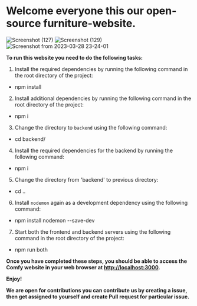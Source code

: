 ﻿# Welcome everyone this our open-source furniture-website.
 
![Screenshot (127)](https://user-images.githubusercontent.com/108757431/224565249-eaed0360-eac0-4fcb-b3b2-bef3d466f419.png)
![Screenshot (129)](https://user-images.githubusercontent.com/108757431/224565290-1e91dab1-0c8f-4684-a316-95c31fc2fff1.png)
![Screenshot from 2023-03-28 23-24-01](https://user-images.githubusercontent.com/108757431/228326527-5a3e2645-3088-46b7-b605-4de0c54260b6.png)





**To run this website you need to do the following tasks:**

1. Install the required dependencies by running the following command in the root directory of the project:

* npm install 


2. Install additional dependencies by running the following command in the root directory of the project:

* npm i 


3. Change the directory to `backend` using the following command:

* cd backend/ 


4. Install the required dependencies for the backend by running the following command:

* npm i 


5. Change the directory from 'backend' to previous directory:

* cd ..


6. Install `nodemon` again as a development dependency using the following command:

* npm install nodemon --save-dev 


7. Start both the frontend and backend servers using the following command in the root directory of the project:

* npm run both 



**Once you have completed these steps, you should be able to access the Comfy website in your web browser at [http://localhost:3000](http://localhost:3000).**

**Enjoy!**



**We are open for contributions you can contribute us by creating a issue, then get assigned  to yourself and create Pull request for particular issue.**

